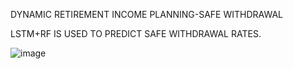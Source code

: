 DYNAMIC RETIREMENT INCOME PLANNING-SAFE WITHDRAWAL 

LSTM+RF IS USED TO PREDICT SAFE WITHDRAWAL RATES.

![image](https://github.com/Vanshita2611/TIAA-HACKATHON-PROJECT/assets/84024713/838646d0-ab47-431a-b343-f6da1606c09b)




